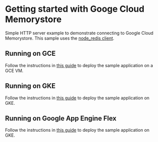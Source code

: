 # Getting started with Googe Cloud Memorystore
Simple HTTP server example to demonstrate connecting to Google Cloud Memorystore.
This sample uses the [node_redis client](https://github.com/NodeRedis/node_redis).

## Running on GCE

Follow the instructions in [this guide](TODO-UPDATE-LINK) to deploy the sample application on a GCE VM.

## Running on GKE

Follow the instructions in [this guide](TODO-UPDATE-LINK) to deploy the sample application on GKE.

## Running on Google App Engine Flex

Follow the instructions in [this guide](TODO-UPDATE-LINK) to deploy the sample application on GKE.

